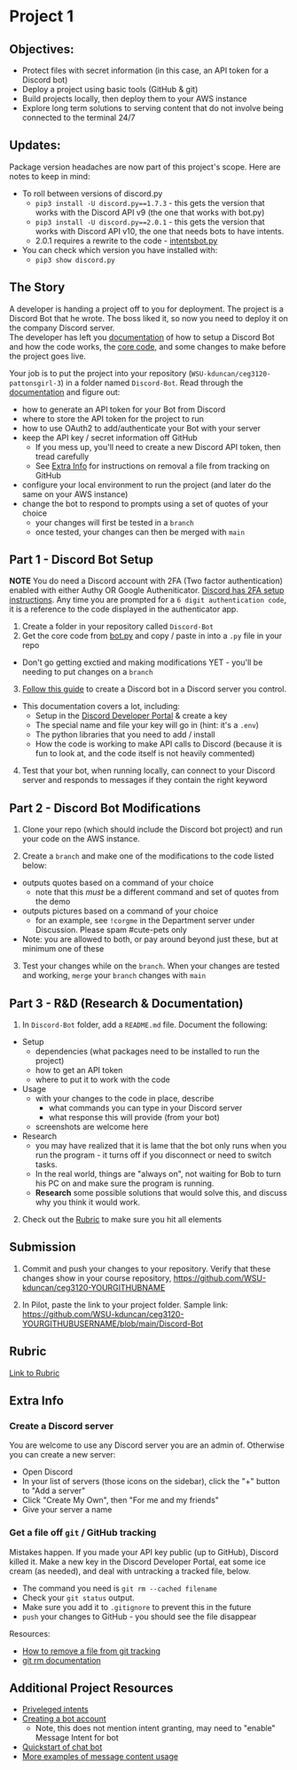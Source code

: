 # Project 1

## Objectives:

- Protect files with secret information (in this case, an API token for a Discord bot)
- Deploy a project using basic tools (GitHub & git)
- Build projects locally, then deploy them to your AWS instance
- Explore long term solutions to serving content that do not involve being connected to the terminal 24/7

## Updates:

Package version headaches are now part of this project's scope.  Here are notes to keep in mind:
- To roll between versions of discord.py
  - `pip3 install -U discord.py==1.7.3` - this gets the version that works with the Discord API v9 (the one that works with bot.py)
  - `pip3 install -U discord.py==2.0.1` - this gets the version that works with Discord API v10, the one that needs bots to have intents.
  - 2.0.1 requires a rewrite to the code - [intentsbot.py](intentsbot.py)
- You can check which version you have installed with:
  - `pip3 show discord.py`

## The Story

A developer is handing a project off to you for deployment.  The project is a Discord Bot that he wrote.  The boss liked it, so now you need to deploy it on the company Discord server.  
The developer has left you [documentation](https://realpython.com/how-to-make-a-discord-bot-python/) of how to setup a Discord Bot and how the code works, the [core code](bot.py), and some changes to make before the project goes live.

Your job is to put the project into your repository (`WSU-kduncan/ceg3120-pattonsgirl-3`) in a folder named `Discord-Bot`. Read through the [documentation](https://realpython.com/how-to-make-a-discord-bot-python/) and figure out:

- how to generate an API token for your Bot from Discord
- where to store the API token for the project to run
- how to use OAuth2 to add/authenticate your Bot with your server
- keep the API key / secret information off GitHub
  - If you mess up, you'll need to create a new Discord API token, then tread carefully
  - See [Extra Info](#Extra-Info) for instructions on removal a file from tracking on GitHub
- configure your local environment to run the project (and later do the same on your AWS instance)
- change the bot to respond to prompts using a set of quotes of your choice
  - your changes will first be tested in a `branch`
  - once tested, your changes can then be merged with `main`

## Part 1 - Discord Bot Setup

**NOTE** You do need a Discord account with 2FA (Two factor authentication) enabled with either Authy OR Google Autheniticator. [Discord has 2FA setup instructions](https://support.discord.com/hc/en-us/articles/219576828-Setting-up-Two-Factor-Authentication).  Any time you are prompted for a `6 digit authentication code`, it is a reference to the code displayed in the authenticator app.

1. Create a folder in your repository called `Discord-Bot`
2. Get the core code from [bot.py](bot.py) and copy / paste in into a `.py` file in your repo
  - Don't go getting exctied and making modifications YET - you'll be needing to put changes on a `branch`

3. [Follow this guide](https://realpython.com/how-to-make-a-discord-bot-python/) to create a Discord bot in a Discord server you control.
  - This documentation covers a lot, including:
    - Setup in the [Discord Developer Portal](https://discord.com/developers/applications) & create a key
    - The special name and file your key will go in (hint: it's a `.env`)
    - The python libraries that you need to add / install
    - How the code is working to make API calls to Discord (because it is fun to look at, and the code itself is not heavily commented)
4. Test that your bot, when running locally, can connect to your Discord server and responds to messages if they contain the right keyword

## Part 2 - Discord Bot Modifications

1. Clone your repo (which should include the Discord bot project) and run your code on the AWS instance.

2. Create a `branch` and make one of the modifications to the code listed below:

  - outputs quotes based on a command of your choice
    - note that this _must_ be a different command and set of quotes from the demo
  - outputs pictures based on a command of your choice
    - for an example, see `!corgme` in the Department server under Discussion. Please spam #cute-pets only
  - Note: you are allowed to both, or pay around beyond just these, but at minimum one of these

3. Test your changes while on the `branch`. When your changes are tested and working, `merge` your `branch` changes with `main`

## Part 3 - R&D (Research & Documentation)

1. In `Discord-Bot` folder, add a `README.md` file. Document the following:
  - Setup
    - dependencies (what packages need to be installed to run the project)
    - how to get an API token
    - where to put it to work with the code
  - Usage
    - with your changes to the code in place, describe
      - what commands you can type in your Discord server
      - what response this will provide (from your bot)
    - screenshots are welcome here
  - Research
    - you may have realized that it is lame that the bot only runs when you run the program - it turns off if you disconnect or need to switch tasks.
    - In the real world, things are "always on", not waiting for Bob to turn his PC on and make sure the program is running.
    - **Research** some possible solutions that would solve this, and discuss why you think it would work.
2. Check out the [Rubric](Rubric.md) to make sure you hit all elements

## Submission

1. Commit and push your changes to your repository. Verify that these changes show in your course repository, https://github.com/WSU-kduncan/ceg3120-YOURGITHUBNAME

2. In Pilot, paste the link to your project folder. Sample link: https://github.com/WSU-kduncan/ceg3120-YOURGITHUBUSERNAME/blob/main/Discord-Bot

## Rubric

[Link to Rubric](Rubric.md)

## Extra Info

### Create a Discord server

You are welcome to use any Discord server you are an admin of. Otherwise you can create a new server:

- Open Discord
- In your list of servers (those icons on the sidebar), click the "+" button to "Add a server"
- Click "Create My Own", then "For me and my friends"
- Give your server a name

### Get a file off `git` / GitHub tracking

Mistakes happen. If you made your API key public (up to GitHub), Discord killed it. Make a new key in the Discord Developer Portal, eat some ice cream (as needed), and deal with untracking a tracked file, below.

- The command you need is `git rm --cached filename`
- Check your `git status` output.
- Make sure you add it to `.gitignore` to prevent this in the future
- `push` your changes to GitHub - you should see the file disappear

Resources:

- [How to remove a file from git tracking](https://www.codegrepper.com/code-examples/shell/how+to+remove+a+file+from+git+tracking)
- [git rm documentation](https://git-scm.com/docs/git-rm)

## Additional Project Resources
- [Priveleged intents](https://discordpy.readthedocs.io/en/stable/intents.html)
- [Creating a bot account](https://discordpy.readthedocs.io/en/stable/discord.html#discord-intro)
  - Note, this does not mention intent granting, may need to "enable" Message Intent for bot
- [Quickstart of chat bot](https://discordpy.readthedocs.io/en/stable/quickstart.html)
- [More examples of message content usage](https://discordpy.readthedocs.io/en/stable/api.html#discord.Message.content)
